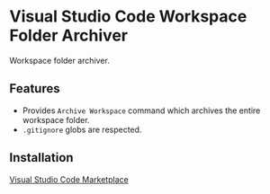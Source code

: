 # Visual Studio Code Workspace Folder Archiver

Workspace folder archiver.

## Features

- Provides ` Archive Workspace ` command which archives the entire workspace folder.
- ` .gitignore ` globs are respected.

## Installation

[Visual Studio Code Marketplace](https://marketplace.visualstudio.com/items?itemName=ecmel.vscode-archiver)
